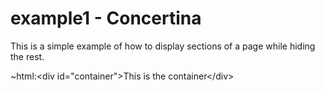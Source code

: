 # example1 - Concertina #
This is a simple example of how to display sections of a page while hiding the rest.

~html:&lt;div id="container"&gt;This is the container&lt;/div&gt;
